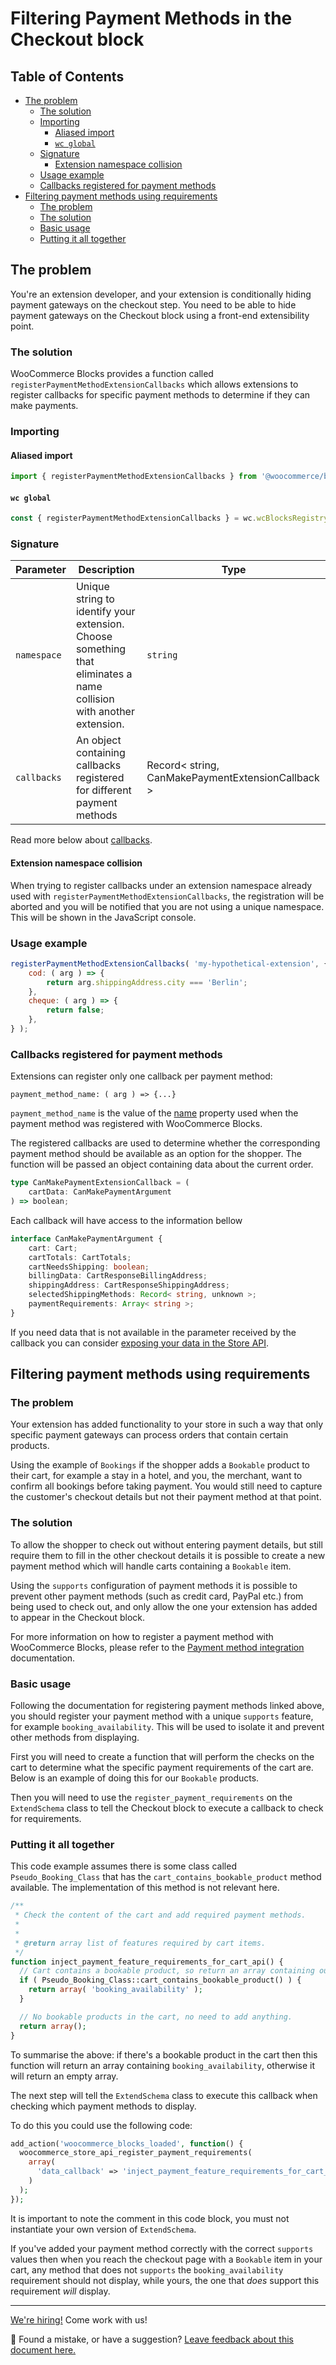 # Filtering Payment Methods in the Checkout block <!-- omit in toc -->

## Table of Contents <!-- omit in toc -->

-   [The problem](#the-problem)
    -   [The solution](#the-solution)
    -   [Importing](#importing)
        -   [Aliased import](#aliased-import)
        -   [`wc global`](#wc-global)
    -   [Signature](#signature)
        -   [Extension namespace collision](#extension-namespace-collision)
    -   [Usage example](#usage-example)
    -   [Callbacks registered for payment methods](#callbacks-registered-for-payment-methods)
-   [Filtering payment methods using requirements](#filtering-payment-methods-using-requirements)
    -   [The problem](#the-problem-1)
    -   [The solution](#the-solution-1)
    -   [Basic usage](#basic-usage)
    -   [Putting it all together](#putting-it-all-together)

## The problem

You're an extension developer, and your extension is conditionally hiding payment gateways on the checkout step. You need to be able to hide payment gateways on the Checkout block using a front-end extensibility point.

### The solution

WooCommerce Blocks provides a function called `registerPaymentMethodExtensionCallbacks` which allows extensions to register callbacks for specific payment methods to determine if they can make payments.

### Importing

#### Aliased import

```js
import { registerPaymentMethodExtensionCallbacks } from '@woocommerce/blocks-registry';
```

#### `wc global`

```js
const { registerPaymentMethodExtensionCallbacks } = wc.wcBlocksRegistry;
```

### Signature

| Parameter   | Description                                                                                                         | Type                                              |
| ----------- | ------------------------------------------------------------------------------------------------------------------- | ------------------------------------------------- |
| `namespace` | Unique string to identify your extension. Choose something that eliminates a name collision with another extension. | `string`                                          |
| `callbacks` | An object containing callbacks registered for different payment methods                                             | Record< string, CanMakePaymentExtensionCallback > |

Read more below about [callbacks](#callbacks-registered-for-payment-methods).

#### Extension namespace collision

When trying to register callbacks under an extension namespace already used with `registerPaymentMethodExtensionCallbacks`, the registration will be aborted and you will be notified that you are not using a unique namespace. This will be shown in the JavaScript console.

### Usage example

```js
registerPaymentMethodExtensionCallbacks( 'my-hypothetical-extension', {
	cod: ( arg ) => {
		return arg.shippingAddress.city === 'Berlin';
	},
	cheque: ( arg ) => {
		return false;
	},
} );
```

### Callbacks registered for payment methods

Extensions can register only one callback per payment method:

```text
payment_method_name: ( arg ) => {...}
```

`payment_method_name` is the value of the [name](payment-method-integration.md#name-required) property used when the payment method was registered with WooCommerce Blocks.

The registered callbacks are used to determine whether the corresponding payment method should be available as an option for the shopper. The function will be passed an object containing data about the current order.

```ts
type CanMakePaymentExtensionCallback = (
	cartData: CanMakePaymentArgument
) => boolean;
```

Each callback will have access to the information bellow

```ts
interface CanMakePaymentArgument {
	cart: Cart;
	cartTotals: CartTotals;
	cartNeedsShipping: boolean;
	billingData: CartResponseBillingAddress;
	shippingAddress: CartResponseShippingAddress;
	selectedShippingMethods: Record< string, unknown >;
	paymentRequirements: Array< string >;
}
```

If you need data that is not available in the parameter received by the callback you can consider [exposing your data in the Store API](../rest-api/extend-rest-api-add-data.md).

## Filtering payment methods using requirements

### The problem

Your extension has added functionality to your store in such a way that only specific payment gateways can process orders that contain certain products.

Using the example of `Bookings` if the shopper adds a `Bookable` product to their cart, for example a stay in a hotel, and you, the merchant, want to confirm all bookings before taking payment. You would still need to capture the customer's checkout details but not their payment method at that point.

### The solution

To allow the shopper to check out without entering payment details, but still require them to fill in the other checkout details it is possible to create a new payment method which will handle carts containing a `Bookable` item.

Using the `supports` configuration of payment methods it is possible to prevent other payment methods (such as credit card, PayPal etc.) from being used to check out, and only allow the one your extension has added to appear in the Checkout block.

For more information on how to register a payment method with WooCommerce Blocks, please refer to the [Payment method integration](../checkout-payment-methods/payment-method-integration.md) documentation.

### Basic usage

Following the documentation for registering payment methods linked above, you should register your payment method with a unique `supports` feature, for example `booking_availability`. This will be used to isolate it and prevent other methods from displaying.

First you will need to create a function that will perform the checks on the cart to determine what the specific payment requirements of the cart are. Below is an example of doing this for our `Bookable` products.

Then you will need to use the `register_payment_requirements` on the `ExtendSchema` class to tell the Checkout block to execute a callback to check for requirements.

### Putting it all together

This code example assumes there is some class called `Pseudo_Booking_Class` that has the `cart_contains_bookable_product` method available. The implementation of this method is not relevant here.

```php
/**
 * Check the content of the cart and add required payment methods.
 *
 *
 * @return array list of features required by cart items.
 */
function inject_payment_feature_requirements_for_cart_api() {
  // Cart contains a bookable product, so return an array containing our requirement of booking_availability.
  if ( Pseudo_Booking_Class::cart_contains_bookable_product() ) {
    return array( 'booking_availability' );
  }

  // No bookable products in the cart, no need to add anything.
  return array();
}
```

To summarise the above: if there's a bookable product in the cart then this function will return an array containing `booking_availability`, otherwise it will return an empty array.

The next step will tell the `ExtendSchema` class to execute this callback when checking which payment methods to display.

To do this you could use the following code:

```php
add_action('woocommerce_blocks_loaded', function() {
  woocommerce_store_api_register_payment_requirements(
    array(
      'data_callback' => 'inject_payment_feature_requirements_for_cart_api',
    )
  );
});
```

It is important to note the comment in this code block, you must not instantiate your own version of `ExtendSchema`.

If you've added your payment method correctly with the correct `supports` values then when you reach the checkout page with a `Bookable` item in your cart, any method that does not `supports` the `booking_availability` requirement should not display, while yours, the one that _does_ support this requirement _will_ display.

<!-- FEEDBACK -->

---

[We're hiring!](https://woocommerce.com/careers/) Come work with us!

🐞 Found a mistake, or have a suggestion? [Leave feedback about this document here.](https://github.com/woocommerce/woocommerce-blocks/issues/new?assignees=&labels=type%3A+documentation&template=--doc-feedback.md&title=Feedback%20on%20./docs/third-party-developers/extensibility/checkout-payment-methods/filtering-payment-methods.md)

<!-- /FEEDBACK -->
